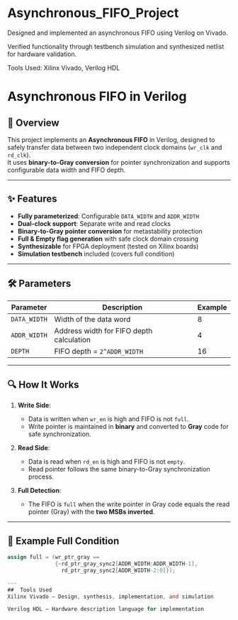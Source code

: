 # Asynchronous_FIFO_Project
 Designed and implemented an asynchronous FIFO using Verilog on Vivado.
 
 Verified functionality through testbench simulation and synthesized netlist for hardware validation. 
 
 Tools Used:  Xilinx Vivado, Verilog HDL
# Asynchronous FIFO in Verilog

## 📌 Overview
This project implements an **Asynchronous FIFO** in Verilog, designed to safely transfer data between two independent clock domains (`wr_clk` and `rd_clk`).  
It uses **binary-to-Gray conversion** for pointer synchronization and supports configurable data width and FIFO depth.

---

## ✨ Features
- **Fully parameterized**: Configurable `DATA_WIDTH` and `ADDR_WIDTH`
- **Dual-clock support**: Separate write and read clocks
- **Binary-to-Gray pointer conversion** for metastability protection
- **Full & Empty flag generation** with safe clock domain crossing
- **Synthesizable** for FPGA deployment (tested on Xilinx boards)
- **Simulation testbench** included (covers full condition)

---

## 🛠 Parameters
| Parameter     | Description                              | Example |
|---------------|------------------------------------------|---------|
| `DATA_WIDTH`  | Width of the data word                   | 8       |
| `ADDR_WIDTH`  | Address width for FIFO depth calculation | 4       |
| `DEPTH`       | FIFO depth = `2^ADDR_WIDTH`              | 16      |

---

## 🔍 How It Works
1. **Write Side**:
   - Data is written when `wr_en` is high and FIFO is not `full`.
   - Write pointer is maintained in **binary** and converted to **Gray** code for safe synchronization.

2. **Read Side**:
   - Data is read when `rd_en` is high and FIFO is not `empty`.
   - Read pointer follows the same binary-to-Gray synchronization process.

3. **Full Detection**:
   - The FIFO is `full` when the write pointer in Gray code equals the read pointer (Gray) with the **two MSBs inverted**.

---

## 📜 Example Full Condition
```verilog
assign full = (wr_ptr_gray == 
               {~rd_ptr_gray_sync2[ADDR_WIDTH:ADDR_WIDTH-1],
                 rd_ptr_gray_sync2[ADDR_WIDTH-2:0]});

---
##  Tools Used
Xilinx Vivado – Design, synthesis, implementation, and simulation

Verilog HDL – Hardware description language for implementation

